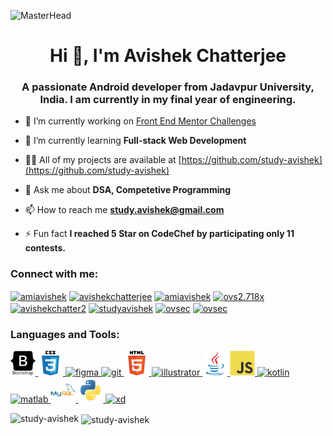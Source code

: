![MasterHead](http://www.pramukhdigital.com/wp-content/uploads/2018/07/New-PNC-Animated-Banners.gif)

<h1 align="center">Hi 👋, I'm Avishek Chatterjee</h1>
<h3 align="center">A passionate Android developer from Jadavpur University, India. I am currently in my final year of engineering.</h3>

- 🔭 I’m currently working on [Front End Mentor Challenges](https://www.frontendmentor.io)

- 🌱 I’m currently learning **Full-stack Web Development**

- 👨‍💻 All of my projects are available at [https://github.com/study-avishek](https://github.com/study-avishek)

- 💬 Ask me about **DSA, Competetive Programming**

- 📫 How to reach me **study.avishek@gmail.com**

- ⚡ Fun fact **I reached 5 Star on CodeChef by participating only 11 contests.**

<h3 align="left">Connect with me:</h3>
<p align="left">
<a href="https://twitter.com/amiavishek" target="blank"><img align="center" src="https://raw.githubusercontent.com/rahuldkjain/github-profile-readme-generator/master/src/images/icons/Social/twitter.svg" alt="amiavishek" height="30" width="40" /></a>
<a href="https://linkedin.com/in/avishekchatterjee" target="blank"><img align="center" src="https://raw.githubusercontent.com/rahuldkjain/github-profile-readme-generator/master/src/images/icons/Social/linked-in-alt.svg" alt="avishekchatterjee" height="30" width="40" /></a>
<a href="https://kaggle.com/amiavishek" target="blank"><img align="center" src="https://raw.githubusercontent.com/rahuldkjain/github-profile-readme-generator/master/src/images/icons/Social/kaggle.svg" alt="amiavishek" height="30" width="40" /></a>
<a href="https://instagram.com/ovs2.718x" target="blank"><img align="center" src="https://raw.githubusercontent.com/rahuldkjain/github-profile-readme-generator/master/src/images/icons/Social/instagram.svg" alt="ovs2.718x" height="30" width="40" /></a>
<a href="https://www.behance.net/avishekchatter2" target="blank"><img align="center" src="https://raw.githubusercontent.com/rahuldkjain/github-profile-readme-generator/master/src/images/icons/Social/behance.svg" alt="avishekchatter2" height="30" width="40" /></a>
<a href="https://www.codechef.com/users/studyavishek" target="blank"><img align="center" src="https://cdn.jsdelivr.net/npm/simple-icons@3.1.0/icons/codechef.svg" alt="studyavishek" height="30" width="40" /></a>
<a href="https://www.hackerrank.com/ovsec" target="blank"><img align="center" src="https://raw.githubusercontent.com/rahuldkjain/github-profile-readme-generator/master/src/images/icons/Social/hackerrank.svg" alt="ovsec" height="30" width="40" /></a>
<a href="https://www.leetcode.com/ovsec" target="blank"><img align="center" src="https://raw.githubusercontent.com/rahuldkjain/github-profile-readme-generator/master/src/images/icons/Social/leet-code.svg" alt="ovsec" height="30" width="40" /></a>
</p>

<h3 align="left">Languages and Tools:</h3>
<p align="left"> <a href="https://getbootstrap.com" target="_blank" rel="noreferrer"> <img src="https://raw.githubusercontent.com/devicons/devicon/master/icons/bootstrap/bootstrap-plain-wordmark.svg" alt="bootstrap" width="40" height="40"/> </a> <a href="https://www.w3schools.com/css/" target="_blank" rel="noreferrer"> <img src="https://raw.githubusercontent.com/devicons/devicon/master/icons/css3/css3-original-wordmark.svg" alt="css3" width="40" height="40"/> </a> <a href="https://www.figma.com/" target="_blank" rel="noreferrer"> <img src="https://www.vectorlogo.zone/logos/figma/figma-icon.svg" alt="figma" width="40" height="40"/> </a> <a href="https://git-scm.com/" target="_blank" rel="noreferrer"> <img src="https://www.vectorlogo.zone/logos/git-scm/git-scm-icon.svg" alt="git" width="40" height="40"/> </a> <a href="https://www.w3.org/html/" target="_blank" rel="noreferrer"> <img src="https://raw.githubusercontent.com/devicons/devicon/master/icons/html5/html5-original-wordmark.svg" alt="html5" width="40" height="40"/> </a> <a href="https://www.adobe.com/in/products/illustrator.html" target="_blank" rel="noreferrer"> <img src="https://www.vectorlogo.zone/logos/adobe_illustrator/adobe_illustrator-icon.svg" alt="illustrator" width="40" height="40"/> </a> <a href="https://www.java.com" target="_blank" rel="noreferrer"> <img src="https://raw.githubusercontent.com/devicons/devicon/master/icons/java/java-original.svg" alt="java" width="40" height="40"/> </a> <a href="https://developer.mozilla.org/en-US/docs/Web/JavaScript" target="_blank" rel="noreferrer"> <img src="https://raw.githubusercontent.com/devicons/devicon/master/icons/javascript/javascript-original.svg" alt="javascript" width="40" height="40"/> </a> <a href="https://kotlinlang.org" target="_blank" rel="noreferrer"> <img src="https://www.vectorlogo.zone/logos/kotlinlang/kotlinlang-icon.svg" alt="kotlin" width="40" height="40"/> </a> <a href="https://www.mathworks.com/" target="_blank" rel="noreferrer"> <img src="https://upload.wikimedia.org/wikipedia/commons/2/21/Matlab_Logo.png" alt="matlab" width="40" height="40"/> </a> <a href="https://www.mysql.com/" target="_blank" rel="noreferrer"> <img src="https://raw.githubusercontent.com/devicons/devicon/master/icons/mysql/mysql-original-wordmark.svg" alt="mysql" width="40" height="40"/> </a> <a href="https://www.python.org" target="_blank" rel="noreferrer"> <img src="https://raw.githubusercontent.com/devicons/devicon/master/icons/python/python-original.svg" alt="python" width="40" height="40"/> </a> <a href="https://www.adobe.com/products/xd.html" target="_blank" rel="noreferrer"> <img src="https://cdn.worldvectorlogo.com/logos/adobe-xd.svg" alt="xd" width="40" height="40"/> </a> </p>

<p><img align="left" src="https://github-readme-stats.vercel.app/api/top-langs?username=study-avishek&show_icons=true&locale=en&layout=compact" alt="study-avishek" /></p>

<p>&nbsp;<img align="center" src="https://github-readme-stats.vercel.app/api?username=study-avishek&show_icons=true&locale=en" alt="study-avishek" /></p>
